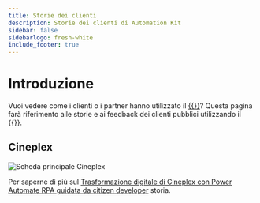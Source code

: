 ```yaml
---
title: Storie dei clienti
description: Storie dei clienti di Automation Kit
sidebar: false
sidebarlogo: fresh-white
include_footer: true
---
```

# Introduzione

Vuoi vedere come i clienti o i partner hanno utilizzato il [{{<product-name>}}](https://aka.ms/ak4pp)? Questa pagina farà riferimento alle storie e ai feedback dei clienti pubblici utilizzando il {{<product-name>}}.

## Cineplex

![Scheda principale Cineplex](https://msflowblogscdn.azureedge.net/wp-content/uploads/2022/09/Cieneplex-Main-Card.jpg)

Per saperne di più sul [Trasformazione digitale di Cineplex con Power Automate RPA guidata da citizen developer](https://powerautomate.microsoft.com/blog/cineplex-digital-transformation-with-power-automate-rpa-led-by-citizen-developers/) storia.
